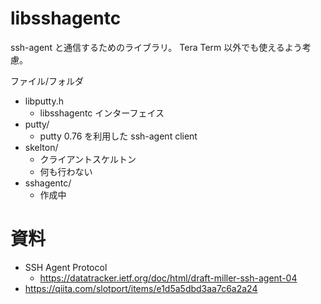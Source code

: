 ﻿# libsshagentc

ssh-agent と通信するためのライブラリ。
Tera Term 以外でも使えるよう考慮。

ファイル/フォルダ

- libputty.h
  - libsshagentc インターフェイス
- putty/
  - putty 0.76 を利用した ssh-agent client
- skelton/
  - クライアントスケルトン
  - 何も行わない
- sshagentc/
  - 作成中

# 資料

- SSH Agent Protocol
  - https://datatracker.ietf.org/doc/html/draft-miller-ssh-agent-04
- https://qiita.com/slotport/items/e1d5a5dbd3aa7c6a2a24
